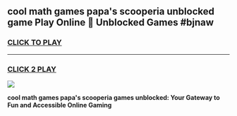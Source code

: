 
## cool math games papa's scooperia unblocked game Play Online 👋 Unblocked Games #bjnaw
<h3>
<a href="https://premium.freeplayer.one?title=cool_math_games_papa's_scooperia&ref=21F">CLICK TO PLAY</a></h3>
<hr>

<h3>
<a href="https://premium.freeplayer.one?title=cool_math_games_papa's_scooperia&ref=21F">CLICK 2 PLAY</a>
  
</h3>

<a href="https://premium.freeplayer.one?title=cool_math_games_papa's_scooperia&ref=21F/"><img src="https://clearcache.store/games.png"></a>


**cool math games papa's scooperia games unblocked: Your Gateway to Fun and Accessible Online Gaming**
